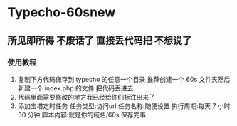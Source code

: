 # Typecho-60snew
## 所见即所得 不废话了 直接丢代码把 不想说了

### 使用教程

1. 复制下方代码保存到 typecho 的任意一个目录 推荐创建一个 60s 文件夹然后新建一个 index.php 的文件 把代码丢进去
2. 代码里面需要修改的地方我已经给你们标注出来了
3. 添加宝塔定时任务 任务类型:访问url 任务名称:随便设置 执行周期:每天 7 小时 30 分钟 脚本内容:就是你的域名/60s 保存完事
